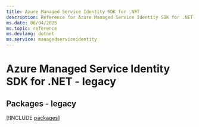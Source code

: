 ```yaml
---
title: Azure Managed Service Identity SDK for .NET
description: Reference for Azure Managed Service Identity SDK for .NET
ms.date: 06/04/2025
ms.topic: reference
ms.devlang: dotnet
ms.service: managedserviceidentity
---
```

# Azure Managed Service Identity SDK for .NET - legacy
## Packages - legacy
[!INCLUDE [packages](managed-service-identity-index.md)]